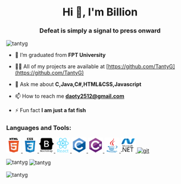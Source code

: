<h1 align="center">Hi 👋, I'm Billion</h1>
<h3 align="center">Defeat is simply a signal to press onward</h3>

<p align="left"> <img src="https://komarev.com/ghpvc/?username=tantyg&label=Profile%20views&color=0e75b6&style=flat" alt="tantyg" /> </p>



- 🌱 I’m graduated from **FPT University**

- 👨‍💻 All of my projects are available at [https://github.com/TantyG](https://github.com/TantyG)

- 💬 Ask me about **C,Java,C#,HTML&CSS,Javascript**

- 📫 How to reach me **daoty2512@gmail.com**

- ⚡ Fun fact **I am just a fat fish**


<h3 align="left">Languages and Tools:</h3>

  
<p align="left"> <a href="https://www.w3.org/html/" target="_blank"> <img src="https://raw.githubusercontent.com/devicons/devicon/master/icons/html5/html5-original-wordmark.svg" alt="html5" width="40" height="40"/> </a><a href="https://www.w3schools.com/css/" target="_blank"> <img src="https://raw.githubusercontent.com/devicons/devicon/master/icons/css3/css3-original-wordmark.svg" alt="css3" width="40" height="40"/> </a> <a href="https://getbootstrap.com" target="_blank"> <img src="https://raw.githubusercontent.com/devicons/devicon/master/icons/bootstrap/bootstrap-plain-wordmark.svg" alt="bootstrap" width="40" height="40"/> </a> <a href="https://reactjs.org/" target="_blank"> <img src="https://raw.githubusercontent.com/devicons/devicon/master/icons/react/react-original-wordmark.svg" alt="react" width="40" height="40"/> </a> <a href="https://www.cprogramming.com/" target="_blank"> <img src="https://raw.githubusercontent.com/devicons/devicon/master/icons/c/c-original.svg" alt="c" width="40" height="40"/> </a> <a href="https://www.w3schools.com/cs/" target="_blank"> <img src="https://raw.githubusercontent.com/devicons/devicon/master/icons/csharp/csharp-original.svg" alt="csharp" width="40" height="40"/> </a> <a href="https://www.java.com" target="_blank"> <img src="https://raw.githubusercontent.com/devicons/devicon/master/icons/java/java-original.svg" alt="java" width="40" height="40"/> </a>  <a href="https://dotnet.microsoft.com/" target="_blank"> <img src="https://raw.githubusercontent.com/devicons/devicon/master/icons/dot-net/dot-net-original-wordmark.svg" alt="dotnet" width="40" height="40"/> </a> <a href="https://www.microsoft.com/en-us/sql-server" target="_blank">  <a href="https://git-scm.com/" target="_blank"> <img src="https://www.vectorlogo.zone/logos/git-scm/git-scm-icon.svg" alt="git" width="40" height="40"/> </a> </p>

<p><img align="left" src="https://github-readme-stats.vercel.app/api/top-langs?username=tantyg&show_icons=true&locale=en&layout=compact" alt="tantyg" /></p>

<p>&nbsp;<img align="center" src="https://github-readme-stats.vercel.app/api?username=cabeo0210&show_icons=true&locale=en" alt="tantyg" /></p>

<p><img align="center" src="https://github-readme-streak-stats.herokuapp.com/?user=tantyg&" alt="tantyg" /></p>
